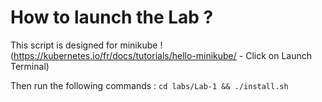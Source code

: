 # How to launch the Lab ?
This script is designed for minikube !
(https://kubernetes.io/fr/docs/tutorials/hello-minikube/ - Click on Launch Terminal)

Then run the following commands :
`cd labs/Lab-1 && ./install.sh`
